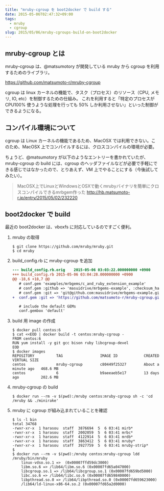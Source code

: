 ```yaml
---
title: "mruby-cgroup を boot2docker で build する"
date: 2015-05-06T02:47:32+09:00
tags:
  - mruby
  - cgroup
slug: 2015/05/06/mruby-cgroups-build-on-boot2docker
---
```


mruby-cgroup とは
----------------------------------------------------------------------
mruby-cgroup は、@matsumotory が開発している mruby から cgroup を利用するためのライブラリ。

https://github.com/matsumoto-r/mruby-cgroup


cgroup は linux カーネルの機能で、タスク（プロセス）のリソース（CPU, メモリ, IO, etc）を制御するための仕組み。 これを利用すると「特定のプロセスが CPU100% 使うような処理を行っても 50% しか利用させない」といった制御ができるようになる。

<!--more-->

コンパイル環境について
---------------------------------------------------------------------
cgroup は Linux カーネルの機能であるため、MacOSX では利用できない。このため、MacOSX 上でコンパイルするには、クロスコンパイルの環境が必要。

ちょうど、@matsumotory が以下のようなエントリーを書かれていたが、mruby-cgroup の build には、cgroup のヘッダファイルなどが必要で手軽にできる感じではなかったので、とりあえず、VM 上でやることにする（今後試してみたい）。

> MacOSX上でLinuxとWindowsとOSXで動くmrubyバイナリを簡単にクロスコンパイルできるmrbgem作った
http://hb.matsumoto-r.jp/entry/2015/05/02/232220


boot2docker で build
----------------------------------------------------------------------
最近の boot2docker は、vboxfs に対応しているのですごく便利。

1. mruby の取得

    ```
    $ git clone https://github.com/mruby/mruby.git
    $ cd mruby
    ```

1. build_config.rb に mruby-cgroup を追加

    ```diff
    --- build_config.rb.orig    2015-05-06 03:03:22.000000000 +0900
    +++ build_config.rb 2015-05-06 03:04:28.000000000 +0900
    @@ -18,6 +18,7 @@
       # conf.gem 'examples/mrbgems/c_and_ruby_extension_example'
       # conf.gem :github => 'masuidrive/mrbgems-example', :checksum_hash => '76518e8aecd131d047378448ac8055fa29d974a9'
       # conf.gem :git => 'git@github.com:masuidrive/mrbgems-example.git', :branch => 'master', :options => '-v'
    +  conf.gem :git => 'https://github.com/matsumoto-r/mruby-cgroup.git'
    
       # include the default GEMs
       conf.gembox 'default'
    ```

1. build 用 image の作成

    ```
    $ docker pull centos:6
    $ cat <<EOD | docker build -t centos:mruby-cgroup -
    FROM centos:6
    RUN yum install -y git gcc bison ruby libcgroup-devel
    EOD
    $ docker images
    REPOSITORY          TAG                 IMAGE ID            CREATED              VIRTUAL SIZE
    centos              mruby-cgroup        c80449f25327        About a minute ago   468.6 MB
    centos              6                   b9aeeaeb5e17        13 days ago          202.6 MB
    ```

1. mruby-cgroup の build

    ```
    $ docker run --rm -v $(pwd):/mruby centos:mruby-cgroup sh -c 'cd /mruby && ./minirake'
    ```

1. mruby に cgroup が組み込まれていることを確認

    ```
    $ ls -l bin
    total 34768
    -rwxr-xr-x  1 harasou  staff  3876694  5  6 03:41 mirb*
    -rwxr-xr-x  1 harasou  staff  2002059  5  6 03:41 mrbc*
    -rwxr-xr-x  1 harasou  staff  4122914  5  6 03:41 mrdb*
    -rwxr-xr-x  1 harasou  staff  3863412  5  6 03:41 mruby*
    -rwxr-xr-x  1 harasou  staff  3927759  5  6 03:41 mruby-strip*
    $
    $ docker run --rm -v $(pwd):/mruby centos:mruby-cgroup ldd /mruby/bin/mruby
        linux-vdso.so.1 =>  (0x00007ffd59dc3000)
        libm.so.6 => /lib64/libm.so.6 (0x00007fd65a047000)
        libcgroup.so.1 => /lib64/libcgroup.so.1 (0x00007fd659bd5000)
        libc.so.6 => /lib64/libc.so.6 (0x00007fd659840000)
        libpthread.so.0 => /lib64/libpthread.so.0 (0x00007fd659623000)
        /lib64/ld-linux-x86-64.so.2 (0x00007fd65a2d0000)
    ```
